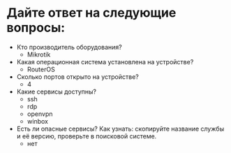 # Дайте ответ на следующие вопросы:

* Кто производитель оборудования?
  * Mikrotik
* Какая операционная система установлена на устройстве?
  * RouterOS
* Сколько портов открыто на устройстве?
  * 4
* Какие сервисы доступны?
  * ssh
  * rdp
  * openvpn
  * winbox
* Есть ли опасные сервисы? Как узнать: скопируйте название службы и её версию, проверьте в поисковой системе.
  * нет